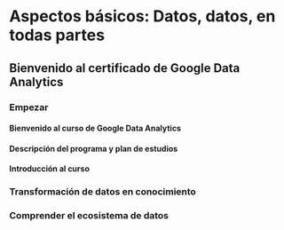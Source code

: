 # Aspectos básicos: Datos, datos, en todas partes

## Bienvenido al certificado de Google Data Analytics

### Empezar

#### Bienvenido al curso de Google Data Analytics

#### Descripción del programa y plan de estudios

#### Introducción al curso

### Transformación de datos en conocimiento

### Comprender el ecosistema de datos
